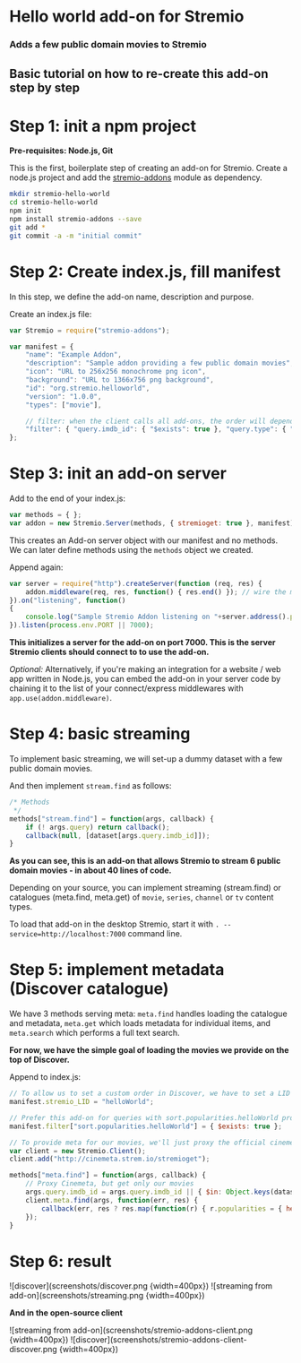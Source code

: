 # Hello world add-on for Stremio
### Adds a few public domain movies to Stremio
## Basic tutorial on how to re-create this add-on step by step

Step 1: init a npm project
=========================

**Pre-requisites: Node.js, Git**

This is the first, boilerplate step of creating an add-on for Stremio. Create a node.js project and add the [stremio-addons](http://github.com/Stremio/stremio-addons) module as dependency.

```bash
mkdir stremio-hello-world
cd stremio-hello-world
npm init
npm install stremio-addons --save
git add *
git commit -a -m "initial commit"
```

Step 2: Create index.js, fill manifest
===========================

In this step, we define the add-on name, description and purpose.

Create an index.js file:
```javascript
var Stremio = require("stremio-addons");

var manifest = { 
    "name": "Example Addon",
    "description": "Sample addon providing a few public domain movies",
    "icon": "URL to 256x256 monochrome png icon", 
    "background": "URL to 1366x756 png background",
    "id": "org.stremio.helloworld",
    "version": "1.0.0",
    "types": ["movie"],

    // filter: when the client calls all add-ons, the order will depend on how many of those conditions are matched in the call arguments for every add-on
    "filter": { "query.imdb_id": { "$exists": true }, "query.type": { "$in":["series","movie"] } }
};
```

Step 3: init an add-on server
============================

Add to the end of your index.js:
```javascript
var methods = { };
var addon = new Stremio.Server(methods, { stremioget: true }, manifest);
```

This creates an Add-on server object with our manifest and no methods. We can later define methods using the ``methods`` object we created.

Append again:
```javascript
var server = require("http").createServer(function (req, res) {
    addon.middleware(req, res, function() { res.end() }); // wire the middleware - also compatible with connect / express
}).on("listening", function()
{
    console.log("Sample Stremio Addon listening on "+server.address().port);
}).listen(process.env.PORT || 7000);
```

**This initializes a server for the add-on on port 7000. This is the server Stremio clients should connect to to use the add-on.**

_Optional:_ Alternatively, if you're making an integration for a website / web app written in Node.js, you can embed the add-on in your server code by chaining it to the list of your connect/express middlewares with ``app.use(addon.middleware)``.

Step 4: basic streaming
==============================

To implement basic streaming, we will set-up a dummy dataset with a few public domain movies. 

And then implement ``stream.find`` as follows:

```javascript
/* Methods
 */
methods["stream.find"] = function(args, callback) {
    if (! args.query) return callback();
    callback(null, [dataset[args.query.imdb_id]]);
}
```

**As you can see, this is an add-on that allows Stremio to stream 6 public domain movies - in about 40 lines of code.**

Depending on your source, you can implement streaming (stream.find) or catalogues (meta.find, meta.get) of ``movie``, ``series``, ``channel`` or ``tv`` content types.

To load that add-on in the desktop Stremio, start it with ``. --service=http://localhost:7000`` command line.

Step 5: implement metadata (Discover catalogue)
==============================

We have 3 methods serving meta: ``meta.find`` handles loading the catalogue and metadata, ``meta.get`` which loads metadata for individual items, and ``meta.search`` which performs a full text search.

**For now, we have the simple goal of loading the movies we provide on the top of Discover.**

Append to index.js:
```javascript
// To allow us to set a custom order in Discover, we have to set a LID property
manifest.stremio_LID = "helloWorld";

// Prefer this add-on for queries with sort.popularities.helloWorld property (directed to our LID)
manifest.filter["sort.popularities.helloWorld"] = { $exists: true };

// To provide meta for our movies, we'll just proxy the official cinemeta add-on
var client = new Stremio.Client();
client.add("http://cinemeta.strem.io/stremioget");

methods["meta.find"] = function(args, callback) {
    // Proxy Cinemeta, but get only our movies
    args.query.imdb_id = args.query.imdb_id || { $in: Object.keys(dataset) };
    client.meta.find(args, function(err, res) {
        callback(err, res ? res.map(function(r) { r.popularities = { helloWorld: 10000 }; return r }) : null);
    });
}
```


Step 6: result
===================

![discover](screenshots/discover.png {width=400px})
![streaming from add-on](screenshots/streaming.png {width=400px})

**And in the open-source client**

![streaming from add-on](screenshots/stremio-addons-client.png {width=400px})
![discover](screenshots/stremio-addons-client-discover.png {width=400px})



